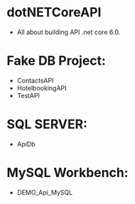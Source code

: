 # dotNETCoreAPI
- All about building API .net core 6.0.
# Fake DB Project:
- ContactsAPI
- HotelbookingAPI
- TestAPI
# SQL SERVER:
- ApiDb
# MySQL Workbench:
- DEMO_Api_MySQL
